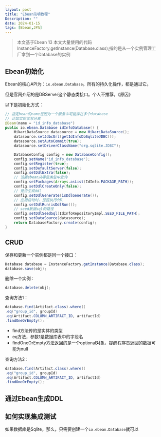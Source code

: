 ```yaml
---
layout: post
title: "Ebean简明教程"
Description: ""
date: 2024-01-15
tags: [Ebean,JPA]
---
```

> 本文基于Ebean 13
> 本文大量使用的代码InstanceFactory.getInstance(Database.class);指的是从一个实例管理工厂拿到一个Database的实例

## Ebean初始化
Ebean的核心API为：`io.ebean.Database`。所有的持久化操作，都是通过它。

但是官网介绍的是DBServer这个静态类接口。个人不推荐。《原因》

以下是初始化方式：
```java
// 指定bean的name是因为一个服务中可能存在多个database
// 比如实现读写分离
@Bean(name = "id_info_database")
public io.ebean.Database idInfoDatabase() {
    HikariDataSource datasource = new HikariDataSource();
    datasource.setJdbcUrl(getIdInfoDbSqliteJDBC());
    datasource.setAutoCommit(true);
    datasource.setDriverClassName("org.sqlite.JDBC");

    DatabaseConfig config = new DatabaseConfig();
    config.setName("id_info_database");
    config.setRegister(true);
    config.setDefaultServer(false);
    config.setDdlExtra(false);
    // 设置ebean从哪些类包中查询
    config.setPackages(Arrays.asList(IdInfo.PACKAGE_PATH));
    config.setDdlCreateOnly(false);
    // 是否生成ddl
    config.setDdlGenerate(isDdlGenerate());
    // 应用启动时，是否执行ddl
    config.setDdlRun(isDdlRun());
    // seed数据sql的路径
    config.setDdlSeedSql(IdInfoRepositoryImpl.SEED_FILE_PATH);
    config.setDataSource(datasource);
    return DatabaseFactory.create(config);
}

```

## CRUD
保存和更新一个实例都是同一个接口：
```java
Database database = InstanceFactory.getInstance(Database.class);
database.save(obj);
```
删除一个实例：
```java
database.delete(obj);
```

查询方法1：
```java
database.find(Artifact.class).where()
.eq("group_id", groupId)
.eq(Artifact.COLUMN_ARTIFACT_ID, artifactId)
.findOneOrEmpty();
```
- find方法传的是实体的类型
- eq方法，参数1是数据库表中的字段名
- findOneOrEmpty方法返回的是一个optional对象，提醒程序员返回的数据可能为null


查询方法2：
```java
database.find(Artifact.class).where()
.eq("group_id", groupId)
.eq(Artifact.COLUMN_ARTIFACT_ID, artifactId)
.findOneOrEmpty();
```


## 通过Ebean生成DDL

## 如何实现集成测试
如果数据库是Sqlite，那么，只需要创建一个`io.ebean.Database`就可以



